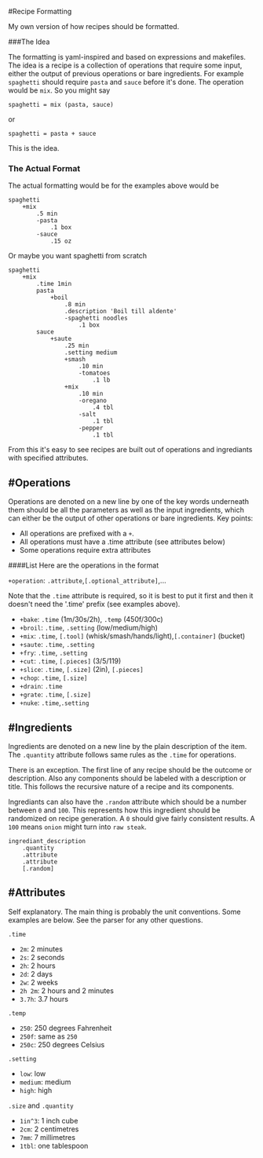 #Recipe Formatting

My own version of how recipes should be formatted.

###The Idea

The formatting is yaml-inspired and based on expressions
and makefiles. The idea is a recipe is a collection of
operations that require some input, either the output of
previous operations or bare ingredients. For example
`spaghetti` should require `pasta` and `sauce` before
it's done. The operation would be `mix`. So you might say 
```
spaghetti = mix (pasta, sauce)
```
or
```
spaghetti = pasta + sauce
```
This is the idea.

### The Actual Format

The actual formatting would be for the examples above
would be
```
spaghetti
	+mix
		.5 min
		-pasta
			.1 box
		-sauce
			.15 oz
```
Or maybe you want spaghetti from scratch
```
spaghetti
	+mix
		.time 1min
		pasta
			+boil
				.8 min
				.description 'Boil till aldente'
				-spaghetti noodles
					.1 box
		sauce
			+saute
				.25 min
				.setting medium
				+smash
					.10 min
					-tomatoes
						.1 lb
				+mix
					.10 min
					-oregano
						.4 tbl
					-salt
						.1 tbl
					-pepper
						.1 tbl
```
From this it's easy to see recipes are built out of
operations and ingrediants with specified attributes.

## #Operations

Operations are denoted on a new line by one of the key
words underneath them should be all the parameters as
well as the input ingredients, which can either be
the output of other operations or bare ingredients.
Key points:
* All operations are prefixed with a `+`.
* All operations must have a .time attribute
(see attributes below)
* Some operations require extra attributes

####List
Here are the operations in the format

`+operation`: `.attribute`,`[.optional_attribute]`,...

Note that the `.time` attribute is required, so it is best
to put it first and then it doesn't need the '.time' prefix
(see examples above).

- `+bake`: `.time` (1m/30s/2h), `.temp` (450f/300c)
- `+broil`: `.time`, `.setting` (low/medium/high)
- `+mix`: `.time`, `[.tool]` (whisk/smash/hands/light),`[.container]` (bucket)
- `+saute`: `.time`, `.setting`
- `+fry`: `.time`, `.setting`
- `+cut`: `.time`, `[.pieces]` (3/5/119)
- `+slice`: `.time`, `[.size]` (2in), `[.pieces]`
- `+chop`: `.time`, `[.size]`
- `+drain`: `.time`
- `+grate`: `.time`, `[.size]`
- `+nuke`: `.time`,`.setting`

## #Ingredients
Ingredients are denoted on a new line by the plain
description of the item. The `.quantity` attribute
follows same rules as the `.time` for operations.

There is an exception. The first line of any recipe
should be the outcome or description. Also any
components should be labeled with a description or
title. This follows the recursive nature of a recipe
and its components.

Ingrediants can also have the `.random` attribute
which should be a number between `0` and `100`.
This represents how this ingredient should be
randomized on recipe generation. A `0` should give
fairly consistent results. A `100` means `onion` might
turn into `raw steak`.

```
ingrediant_description
	.quantity
	.attribute
	.attribute
	[.random]
```

## #Attributes
Self explanatory. The main thing is probably the unit
conventions. Some examples are below. See the parser for
any other questions.

`.time`
- `2m`: 2 minutes
- `2s`: 2 seconds
- `2h`: 2 hours
- `2d`: 2 days
- `2w`: 2 weeks
- `2h 2m`: 2 hours and 2 minutes
- `3.7h`: 3.7 hours

`.temp`
- `250`: 250 degrees Fahrenheit
- `250f`: same as `250`
- `250c`: 250 degrees Celsius

`.setting`
- `low`: low
- `medium`: medium
- `high`: high

`.size` and `.quantity`
- `1in^3`: 1 inch cube
- `2cm`: 2 centimetres
- `7mm`: 7 millimetres
- `1tbl`: one tablespoon

